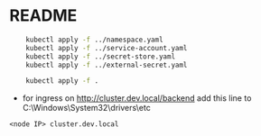# README

```bash
    kubectl apply -f ../namespace.yaml
    kubectl apply -f ../service-account.yaml
    kubectl apply -f ../secret-store.yaml
    kubectl apply -f ../external-secret.yaml
```

```bash
    kubectl apply -f .
```

- for ingress on <http://cluster.dev.local/backend> add this line to C:\Windows\System32\drivers\etc

```text
<node IP> cluster.dev.local
```
